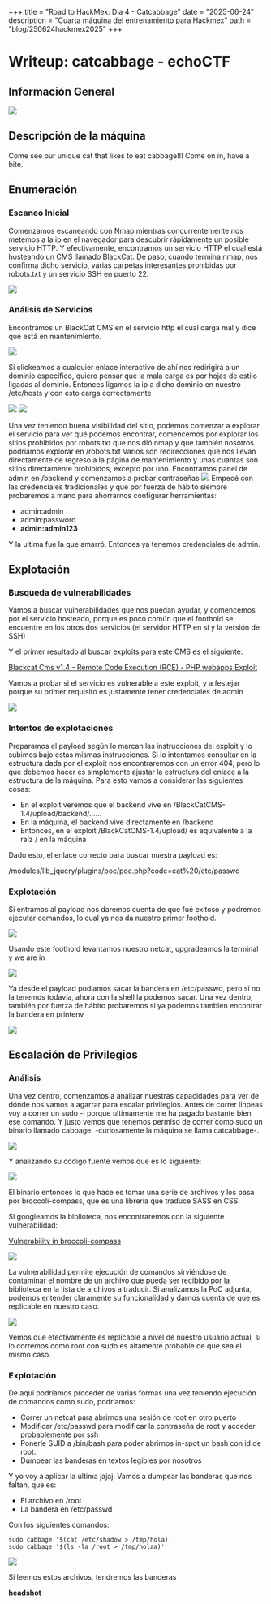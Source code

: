 +++
title = "Road to HackMex: Dia 4 - Catcabbage"
date = "2025-06-24"
description = "Cuarta máquina del entrenamiento para Hackmex"
path = "blog/250624hackmex2025"
+++

# Writeup: catcabbage - echoCTF

## Información General

![](https://i.ibb.co/zVz297Mp/Screenshot-20250623-104359.png)

## Descripción de la máquina
Come see our unique cat that likes to eat cabbage!!! Come on in, have a bite.

## Enumeración
### Escaneo Inicial
Comenzamos escaneando con Nmap mientras concurrentemente nos metemos a la ip en el navegador para descubrir rápidamente un posible servicio HTTP.
Y efectivamente, encontramos un servicio HTTP el cual está hosteando un CMS llamado BlackCat. 
De paso, cuando termina nmap, nos confirma dicho servicio, varias carpetas interesantes prohibidas por robots.txt y un servicio SSH en puerto 22.
 
![](https://i.ibb.co/q3VQ8PNz/Screenshot-20250623-100954.png)


### Análisis de Servicios
Encontramos un BlackCat CMS en el servicio http el cual carga mal y dice que está en mantenimiento.

![](https://i.ibb.co/nMLjwVB8/Screenshot-20250623-100740.png)

Si clickeamos a cualquier enlace interactivo de ahí nos redirigirá a un dominio específico, quiero pensar que la mala carga es por hojas de estilo ligadas al dominio. Entonces ligamos la ip a dicho dominio en nuestro /etc/hosts y con esto carga correctamente

![](https://i.ibb.co/hRQKV7nt/Screenshot-20250623-100843.png)
![](https://i.ibb.co/bRRVTTJM/Screenshot-20250623-100905.png)

Una vez teniendo buena visibilidad del sitio, podemos comenzar a explorar el servicio para ver qué podemos encontrar, comencemos por explorar los sitios prohibidos por robots.txt que nos dió nmap y que también nosotros podríamos explorar en /robots.txt
Varios son redirecciones que nos llevan directamente de regreso a la página de mantenimiento y unas cuantas son sitios directamente prohibidos, excepto por uno.
Encontramos panel de admin en /backend y comenzamos a probar contraseñas
![](https://i.ibb.co/qYTFnV5P/Screenshot-20250623-101641.png)
Empecé con las credenciales tradicionales y que por fuerza de hábito siempre probaremos a mano para ahorrarnos configurar herramientas:

- admin:admin
- admin:password
- **admin:admin123**

Y la ultima fue la que amarró. Entonces ya tenemos credenciales de admin.


## Explotación
### Busqueda de vulnerabilidades

Vamos a buscar vulnerabilidades que nos puedan ayudar, y comencemos por el servicio hosteado, porque es poco común que el foothold se encuentre en los otros dos servicios (el servidor HTTP en sí y la versión de SSH)

Y el primer resultado al buscar exploits para este CMS es el siguiente:

[Blackcat Cms v1.4 - Remote Code Execution (RCE) - PHP webapps Exploit](https://www.exploit-db.com/exploits/51605)

Vamos a probar si el servicio es vulnerable a este exploit, y a festejar porque su primer requisito es justamente tener credenciales de admin

![](https://i.ibb.co/zTPHQJ6r/Screenshot-20250623-101058.png)

### Intentos de explotaciones

Preparamos el payload según lo marcan las instrucciones del exploit y lo subimos bajo estas mismas instrucciones. Si lo intentamos consultar en la estructura dada por el exploit nos encontraremos con un error 404, pero lo que debemos hacer es simplemente ajustar la estructura del enlace a la estructura de la máquina. Para esto vamos a considerar las siguientes cosas:

- En el exploit veremos que el backend vive en /BlackCatCMS-1.4/upload/backend/......
- En la máquina, el backend vive directamente en /backend
- Entonces, en el exploit /BlackCatCMS-1.4/upload/ es equivalente a la raíz / en la máquina

Dado esto, el enlace correcto para buscar nuestra payload es:

/modules/lib_jquery/plugins/poc/poc.php?code=cat%20/etc/passwd

### Explotación

Si entramos al payload nos daremos cuenta de que fué exitoso y podremos ejecutar comandos, lo cual ya nos da nuestro primer foothold.

![](https://i.ibb.co/sptYwRfv/Screenshot-20250623-102401.png)

Usando este foothold levantamos nuestro netcat, upgradeamos la terminal y we are in

![](https://i.ibb.co/5X0b1RQz/Screenshot-20250623-102547.png)

Ya desde el payload podíamos sacar la bandera en /etc/passwd, pero si no la tenemos todavía, ahora con la shell la podemos sacar. Una vez dentro, también por fuerza de hábito probaremos si ya podemos también encontrar la bandera en printenv

![](https://i.ibb.co/cKqd72zy/Screenshot-20250623-102638.png)

## Escalación de Privilegios
### Análisis

Una vez dentro, comenzamos a analizar nuestras capacidades para ver de dónde nos vamos a agarrar para escalar privilegios. Antes de correr linpeas voy a correr un sudo -l porque ultimamente me ha pagado bastante bien ese comando. Y justo vemos que tenemos permiso de correr como sudo un binario llamado cabbage. -curiosamente la máquina se llama catcabbage-.

![](https://i.ibb.co/TDyzZtWC/Screenshot-20250623-102804.png)

Y analizando su código fuente vemos que es lo siguiente:

![](https://i.ibb.co/K1dJWM3/Screenshot-20250623-102952.png)

El binario entonces lo que hace es tomar una serie de archivos y los pasa por broccoli-compass, que es una librería que traduce SASS en CSS.

Si googleamos la biblioteca, nos encontraremos con la siguiente vulnerabilidad:

[Vulnerability in broccoli-compass](https://github.com/omnitaint/Vulnerability-Reports/blob/9d65add2bca71ed6d6b2e281ee6790a12504ff8e/reports/broccoli-compass/report.md)

![](https://i.ibb.co/4Zhw8JPM/Screenshot-20250623-103504.png)

La vulnerabilidad permite ejecución de comandos sirviéndose de contaminar el nombre de un archivo que pueda ser recibido por la biblioteca en la lista de archivos a traducir. Si analizamos la PoC adjunta, podemos entender claramente su funcionalidad y darnos cuenta de que es replicable en nuestro caso.

![](https://i.ibb.co/MDB92mSy/Screenshot-20250623-103723.png)

Vemos que efectivamente es replicable a nivel de nuestro usuario actual, si lo corremos como root con sudo es altamente probable de que sea el mismo caso.

### Explotación

De aquí podríamos proceder de varias formas una vez teniendo ejecución de comandos como sudo, podríamos:

- Correr un netcat para abrirnos una sesión de root en otro puerto
- Modificar /etc/passwd para modificar la contraseña de root y acceder probablemente por ssh
- Ponerle SUID a /bin/bash para poder abrirnos in-spot un bash con id de root.
- Dumpear las banderas en textos legibles por nosotros

Y yo voy a aplicar la última jajaj. Vamos a dumpear las banderas que nos faltan, que es:
- El archivo en /root
- La bandera en /etc/passwd

Con los siguientes comandos:

    sudo cabbage '$(cat /etc/shadow > /tmp/hola)'
    sudo cabbage '$(ls -la /root > /tmp/holaa)'

![](https://i.ibb.co/zVz4hcKv/Screenshot-20250623-103758.png)

Si leemos estos archivos, tendremos las banderas

**headshot**
